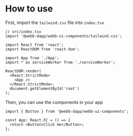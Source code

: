 # How to use

First, import the `tailwind.css` file into `index.tsx`

```tsx
// src/index.tsx
import '@webb-dapp/webb-ui-components/tailwind.css';

import React from 'react';
import ReactDOM from 'react-dom';

import App from './App';
import * as serviceWorker from './serviceWorker';

ReactDOM.render(
  <React.StrictMode>
    <App />
  </React.StrictMode>,
  document.getElementById('root')
);
```

Then, you can use the components in your app

```tsx
import { Button } from '@webb-dapp/webb-ui-components';

const App: React.FC = () => {
  return <Button>Click me</Button>;
};
```
